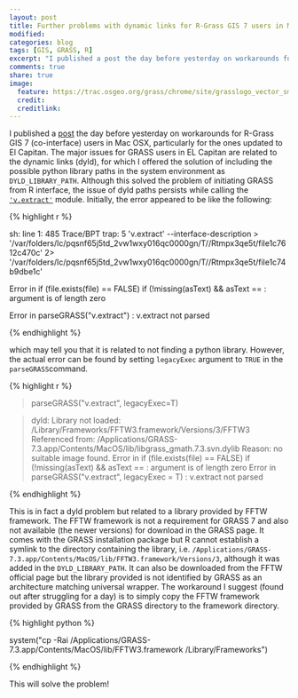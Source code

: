 ```yaml
---
layout: post
title: Further problems with dynamic links for R-Grass GIS 7 users in Mac OSX
modified:
categories: blog
tags: [GIS, GRASS, R]
excerpt: "I published a post the day before yesterday on workarounds for R-Grass GIS 7 (co-interface) users in Mac OSX, particularly for the ones updated to El Capitan..."
comments: true
share: true
image:
  feature: https://trac.osgeo.org/grass/chrome/site/grasslogo_vector_small.png
  credit:
  creditlink:
---
```


I published a [post](http://avitbhowmik.ml/blog/dyld_grass/) the day before yesterday on workarounds for R-Grass GIS 7 (co-interface) users in Mac OSX, particularly for the ones updated to El Capitan. The major issues for GRASS users in EL Capitan are related to the dynamic links (dyld), for which I offered the solution of including the possible python library paths in the system environment as `DYLD_LIBRARY_PATH`. Although this solved the problem of initiating GRASS from R interface, the issue of dyld paths persists while calling the [`'v.extract'`](https://grass.osgeo.org/grass70/manuals/v.extract.html) module. Initially, the error appeared to be like the following:

{% highlight r %}

sh: line 1:   485 Trace/BPT trap: 5       'v.extract' --interface-description > '/var/folders/lc/pqsnf65j5td_2vw1wxy016qc0000gn/T//Rtmpx3qe5t/file1c7612c470c' 2> '/var/folders/lc/pqsnf65j5td_2vw1wxy016qc0000gn/T//Rtmpx3qe5t/file1c74b9dbe1c'

Error in if (file.exists(file) == FALSE) if (!missing(asText) && asText ==  : 
  argument is of length zero

Error in parseGRASS("v.extract") : v.extract not parsed

{% endhighlight %}

which may tell you that it is related to not finding a python library. However, the actual error can be found by setting `legacyExec` argument to `TRUE` in the `parseGRASS`command.

{% highlight r %}

> parseGRASS("v.extract", legacyExec=T)

> dyld: Library not loaded: /Library/Frameworks/FFTW3.framework/Versions/3/FFTW3
    Referenced from: /Applications/GRASS-7.3.app/Contents/MacOS/lib/libgrass_gmath.7.3.svn.dylib
    Reason: no suitable image found.
  Error in if (file.exists(file) == FALSE) if (!missing(asText) && asText ==  : 
  argument is of length zero
  Error in parseGRASS("v.extract", legacyExec = T) : v.extract not parsed

{% endhighlight %}

This is in fact a dyld problem but related to a library provided by FFTW framework. The FFTW framework is not a requirement for GRASS 7 and also not available (the newer versions) for download in the GRASS page. It comes with the GRASS installation package but R cannot establish a symlink to the directory containing the library, i.e. `/Applications/GRASS-7.3.app/Contents/MacOS/lib/FFTW3.framework/Versions/3`, although it was added in the `DYLD_LIBRARY_PATH`. It can also be downloaded from the FFTW official page but the library provided is not identified by GRASS as an architecture matching universal wrapper. The workaround I suggest (found out after struggling for a day) is to simply copy the FFTW framework provided by GRASS from the GRASS directory to the framework directory.

{% highlight python %}

system("cp -Rai /Applications/GRASS-7.3.app/Contents/MacOS/lib/FFTW3.framework /Library/Frameworks")

{% endhighlight %}

This will solve the problem!